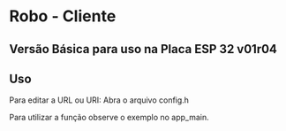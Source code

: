 # Robo - Cliente

## Versão Básica para uso na Placa ESP 32 v01r04

## Uso
Para editar a URL ou URI:
Abra o arquivo config.h

Para utilizar a função observe o exemplo no app_main.
